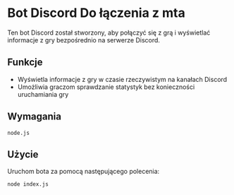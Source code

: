 # Bot Discord Do łączenia z mta
Ten bot Discord został stworzony, aby połączyć się z grą i wyświetlać informacje z gry bezpośrednio na serwerze Discord.

## Funkcje

- Wyświetla informacje z gry w czasie rzeczywistym na kanałach Discord
- Umożliwia graczom sprawdzanie statystyk bez konieczności uruchamiania gry

## Wymagania
 ```node.js```

## Użycie

Uruchom bota za pomocą następującego polecenia: 

```
node index.js
```
